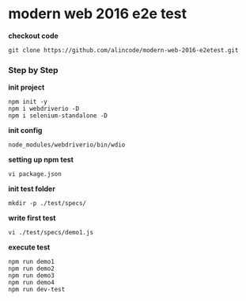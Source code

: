 # modern web 2016 e2e test

**checkout code**

```
git clone https://github.com/alincode/modern-web-2016-e2etest.git
```

### Step by Step

**init project**

```
npm init -y
npm i webdriverio -D
npm i selenium-standalone -D
```

**init config**

```
node_modules/webdriverio/bin/wdio
```

**setting up npm test**

`vi package.json`

**init test folder**

`mkdir -p ./test/specs/`

**write first test**

`vi ./test/specs/demo1.js`

**execute test**

```
npm run demo1
npm run demo2
npm run demo3
npm run demo4
npm run dev-test
```
